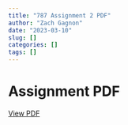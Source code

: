 ```yaml
---
title: "787 Assignment 2 PDF"
author: "Zach Gagnon"
date: "2023-03-10"
slug: []
categories: []
tags: []
---
```


# Assignment PDF

[View PDF]("/content/posts/Stat787---Assignment-2.pdf")
